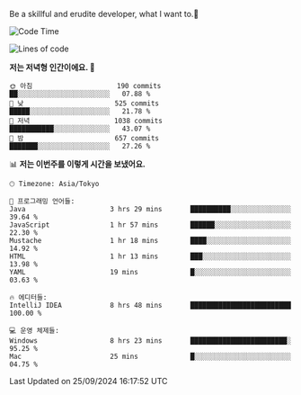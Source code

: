 Be a skillful and erudite developer, what I want to.👶

<!--START_SECTION:waka-->
![Code Time](http://img.shields.io/badge/Code%20Time-1%2C286%20hrs%201%20min-blue)

![Lines of code](https://img.shields.io/badge/%EC%A0%80%EB%8A%94%20%EC%97%AC%ED%83%9C%EA%B9%8C%EC%A7%80%20-879.3%20thousand%20%EC%A4%84%EC%9D%98%20%EC%BD%94%EB%93%9C%EB%A5%BC%20%EC%9E%91%EC%84%B1%ED%96%88%EC%96%B4%EC%9A%94.-blue)

**저는 저녁형 인간이에요. 🦉** 

```text
🌞 아침                     190 commits         ██░░░░░░░░░░░░░░░░░░░░░░░   07.88 % 
🌆 낮　                     525 commits         █████░░░░░░░░░░░░░░░░░░░░   21.78 % 
🌃 저녁                     1038 commits        ███████████░░░░░░░░░░░░░░   43.07 % 
🌙 밤　                     657 commits         ███████░░░░░░░░░░░░░░░░░░   27.26 % 
```


📊 **저는 이번주를 이렇게 시간을 보냈어요.** 

```text
🕑︎ Timezone: Asia/Tokyo

💬 프로그래밍 언어들: 
Java                     3 hrs 29 mins       ██████████░░░░░░░░░░░░░░░   39.64 % 
JavaScript               1 hr 57 mins        ██████░░░░░░░░░░░░░░░░░░░   22.30 % 
Mustache                 1 hr 18 mins        ████░░░░░░░░░░░░░░░░░░░░░   14.92 % 
HTML                     1 hr 13 mins        ███░░░░░░░░░░░░░░░░░░░░░░   13.98 % 
YAML                     19 mins             █░░░░░░░░░░░░░░░░░░░░░░░░   03.63 % 

🔥 에디터들: 
IntelliJ IDEA            8 hrs 48 mins       █████████████████████████   100.00 % 

💻 운영 체제들: 
Windows                  8 hrs 23 mins       ████████████████████████░   95.25 % 
Mac                      25 mins             █░░░░░░░░░░░░░░░░░░░░░░░░   04.75 % 
```


 Last Updated on 25/09/2024 16:17:52 UTC
<!--END_SECTION:waka-->
